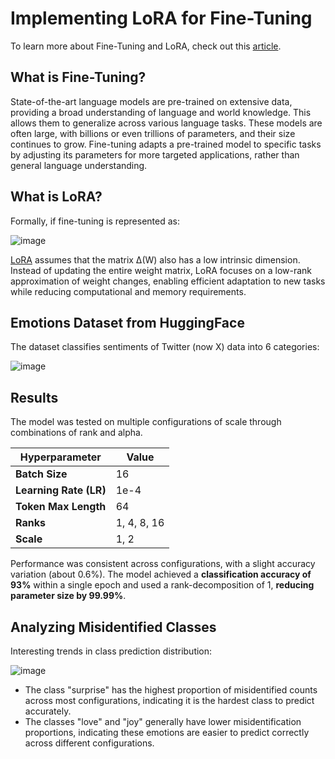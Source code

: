 # Implementing LoRA for Fine-Tuning

To learn more about Fine-Tuning and LoRA, check out this [article](https://medium.com/@h4hastak/implementing-lora-for-fine-tuning-50396a22d13c).


## **What is Fine-Tuning?**

State-of-the-art language models are pre-trained on extensive data, providing a broad understanding of language and world knowledge. This allows them to generalize across various language tasks. These models are often large, with billions or even trillions of parameters, and their size continues to grow. Fine-tuning adapts a pre-trained model to specific tasks by adjusting its parameters for more targeted applications, rather than general language understanding.


## **What is LoRA?**

Formally, if fine-tuning is represented as: 

![image](https://github.com/user-attachments/assets/514f5b40-c2bc-424c-8af3-b7c876c232dd)

[LoRA](https://arxiv.org/abs/2106.09685) assumes that the matrix Δ(W) also has a low intrinsic dimension. Instead of updating the entire weight matrix, LoRA focuses on a low-rank approximation of weight changes, enabling efficient adaptation to new tasks while reducing computational and memory requirements.


## **Emotions Dataset from HuggingFace**

The dataset classifies sentiments of Twitter (now X) data into 6 categories:

![image](https://github.com/user-attachments/assets/e14d3ebd-264e-4014-a6a1-86f706e790be)


## **Results**

The model was tested on multiple configurations of scale through combinations of rank and alpha.

| Hyperparameter        | Value         |
|-----------------------|---------------|
| **Batch Size**        | 16            |
| **Learning Rate (LR)**| 1e-4          |
| **Token Max Length**  | 64            |
| **Ranks**             | 1, 4, 8, 16   |
| **Scale**             | 1, 2          |

Performance was consistent across configurations, with a slight accuracy variation (about 0.6%). The model achieved a **classification accuracy of 93%** within a single epoch and used a rank-decomposition of 1, **reducing parameter size by 99.99%**.


## **Analyzing Misidentified Classes**

Interesting trends in class prediction distribution:

![image](https://github.com/user-attachments/assets/75479356-ddec-4d08-b48a-a7c1e6224baa)

- The class "surprise" has the highest proportion of misidentified counts across most configurations, indicating it is the hardest class to predict accurately.
- The classes "love" and "joy" generally have lower misidentification proportions, indicating these emotions are easier to predict correctly across different configurations.

